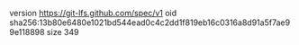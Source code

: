 version https://git-lfs.github.com/spec/v1
oid sha256:13b80e6480e1021bd544ead0c4c2dd1f819eb16c0316a8d91a5f7ae99e118898
size 349
